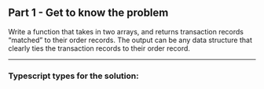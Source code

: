 ## Part 1 - Get to know the problem

Write a function that takes in two arrays, and returns transaction records “matched” to their order records. The output can be any data structure that clearly ties the transaction records to their order record.

---

### Typescript types for the solution:
